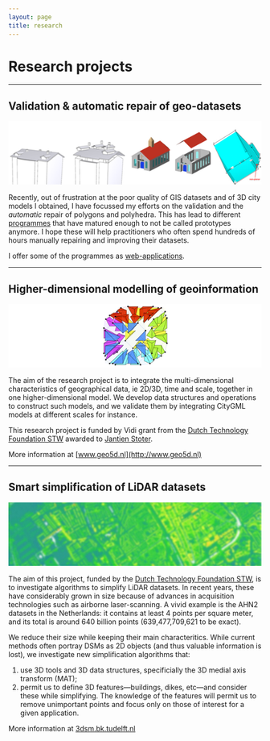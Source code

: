 ```yaml
---
layout: page
title: research
---
```


# Research projects

---

## Validation & automatic repair of geo-datasets

![](/img/repair3d.png)

Recently, out of frustration at the poor quality of GIS datasets and of 3D city models I obtained, I have focussed my efforts on the validation and the *automatic* repair of polygons and polyhedra. This has lead to different [programmes](/code) that have matured enough to not be called prototypes anymore. I hope these will help practitioners who often spend hundreds of hours manually repairing and improving their datasets. 

I offer some of the programmes as [web-applications](http://geovalidation.bk.tudelft.nl).

---

## Higher-dimensional modelling of geoinformation

![](/img/geo5d.png)

The aim of the research project is to integrate the multi-dimensional characteristics of geographical data, ie 2D/3D, time and scale, together in one higher-dimensional model. We develop data structures and operations to construct such models, and we validate them by integrating CityGML models at different scales for instance.

This research project is funded by Vidi grant from the [Dutch Technology Foundation STW](http://www.stw.nl) awarded to [Jantien Stoter](http://3dgeoinfo.bk.tudelft.nl/jstoter).

More information at [www.geo5d.nl](http://www.geo5d.nl)

---

## Smart simplification of LiDAR datasets

![](/img/3dsm.jpg)

The aim of this project, funded by the [Dutch Technology Foundation STW](http://www.stw.nl), is to investigate algorithms to simplify LiDAR datasets. In recent years, these have considerably grown in size because of advances in acquisition technologies such as airborne laser-scanning. A vivid example is the AHN2 datasets in the Netherlands: it contains at least 4 points per square meter, and its total is around 640 billion points (639,477,709,621 to be exact). 

We reduce their size while keeping their main characteritics. While current methods often portray DSMs as 2D objects (and thus valuable information is lost), we investigate new simplification algorithms that:

  1. use 3D tools and 3D data structures, specificially the 3D medial axis transform (MAT);
  2. permit us to define 3D features—buildings, dikes, etc—and consider these while simplifying. The knowledge of the features will permit us to remove unimportant points and focus only on those of interest for a given application.

More information at [3dsm.bk.tudelft.nl](http://3dsm.bk.tudelft.nl)
